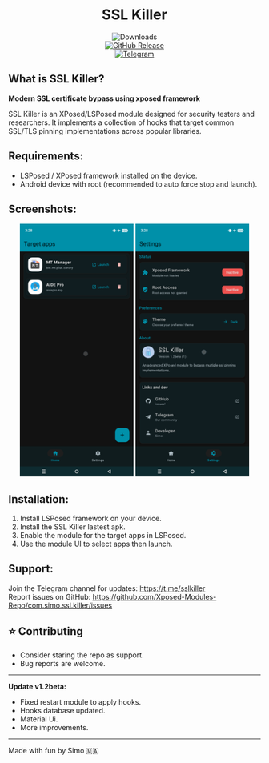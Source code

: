 # <div align="center"> SSL Killer </div>

<div align="center">

![Downloads](https://img.shields.io/github/downloads/Xposed-Modules-Repo/com.simo.ssl.killer/total)  
[![GitHub Release](https://img.shields.io/github/v/release/Xposed-Modules-Repo/com.simo.ssl.killer)](https://github.com/Xposed-Modules-Repo/com.simo.ssl.killer/releases)  
[![Telegram](https://img.shields.io/badge/Telegram-Channel-blue.svg?logo=telegram)](https://t.me/sslkiller)  
  
</div>  
  
## What is SSL Killer?  

**Modern SSL certificate bypass using xposed framework**

SSL Killer is an XPosed/LSPosed module designed for security testers and researchers. It implements a collection of hooks that target common SSL/TLS pinning implementations across popular libraries. 

## Requirements:

- LSPosed / XPosed framework installed on the device.  
- Android device with root (recommended to auto force stop and launch).  

## Screenshots:

<p align="center">  
  <img src="https://raw.githubusercontent.com/Xposed-Modules-Repo/com.simo.ssl.killer/main/1.png" width="45%" />  
  <img src="https://raw.githubusercontent.com/Xposed-Modules-Repo/com.simo.ssl.killer/main/2.png" width="45%" />   
</p>  

## Installation:

1. Install LSPosed framework on your device.
2. Install the SSL Killer lastest apk.  
3. Enable the module for the target apps in LSPosed.
4. Use the module UI to select apps then launch.


## Support:

Join the Telegram channel for updates:
https://t.me/sslkiller  
Report issues on GitHub:
https://github.com/Xposed-Modules-Repo/com.simo.ssl.killer/issues

## ⭐ Contributing

- Consider staring the repo as support.
- Bug reports are welcome. 

---

**Update v1.2beta:**

- Fixed restart module to apply hooks.  
- Hooks database updated.  
- Material Ui.  
- More improvements.

---

Made with fun by Simo 🇲🇦
